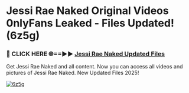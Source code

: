 # Jessi Rae Naked Original Videos 0nlyFans Leaked - Files Updated! (6z5g)

<h3>🔴 CLICK HERE 🌐==►► <a href="https://tinyurl.com/up5wt9bj" rel="nofollow">Jessi Rae Naked Updated Files</a></h3>

Get Jessi Rae Naked and all content. Now you can access all videos and pictures of Jessi Rae Naked. New Updated Files 2025!

[![6z5g](https://i.imgur.com/ABiUzMV.gif)](https://tinyurl.com/up5wt9bj)
